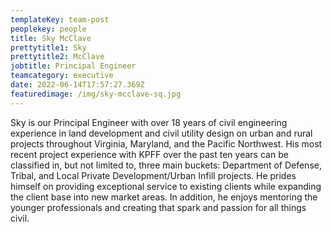 ```yaml
---
templateKey: team-post
peoplekey: people
title: Sky McClave
prettytitle1: Sky
prettytitle2: McClave
jobtitle: Principal Engineer
teamcategory: executive
date: 2022-06-14T17:57:27.369Z
featuredimage: /img/sky-mcclave-sq.jpg
---
```

Sky is our Principal Engineer with over 18 years of civil engineering experience in land development and civil utility design on urban and rural projects throughout Virginia, Maryland, and the Pacific Northwest. His most recent project experience with KPFF over the past ten years can be classified in, but not limited to, three main buckets: Department of Defense, Tribal, and Local Private Development/Urban Infill projects. He prides himself on providing exceptional service to existing clients while expanding the client base into new market areas. In addition, he enjoys mentoring the younger professionals and creating that spark and passion for all things civil.